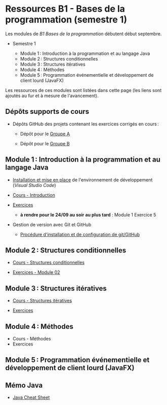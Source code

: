 # Ressources B1 - Bases de la programmation (semestre 1)

Les modules de _B1 Bases de la programmation_ débutent début septembre.

- Semestre 1

  - Module 1 : Introduction à la programmation et au langage Java
  - Module 2 : Structures conditionnelles
  - Module 3 : Structures itératives
  - Module 4 : Méthodes
  - Module 5 : Programmation événementielle et développement de client lourd (JavaFX)

Les ressources de ces modules sont listées dans cette page (les liens sont ajoutés au fur et à mesure de l'avancement).

## Dépôts supports de cours

- Dépôts GitHub des projets contenant les exercices corrigés en cours :

  - Dépôt pour le [Groupe A](https://github.com/rose-line/sio1-ga-p27)

  - Dépôt pour le [Groupe B](https://github.com/rose-line/sio1-gb-p27)

## Module 1 : Introduction à la programmation et au langage Java

- [Installation et mise en place](install/ide_install.md) de l'environnement de développement (_Visual Studio Code_)

- [Cours - Introduction](html/bdp_01_intro.html)

- [Exercices](exercices/bdp_01_intro_exos.md)

  - **à rendre pour le 24/09 au soir au plus tard** : Module 1 Exercice 5

- Gestion de version avec Git et GitHub

  - [Procédure d'installation et de configuration de git/GitHub](install/git_github_install.md)

## Module 2 : Structures conditionnelles

- [Cours - Structures conditionnelles](html/bdp_02_conditions.html)

- [Exercices - Module 02](exercices/bdp_02_conditions_exos.md)

## Module 3 : Structures itératives

- [Cours - Structures itératives](html/bdp_03_boucles.html)

- [Exercices](exercices/bdp_03_boucles_exos.md)

## Module 4 : Méthodes

- Cours - Méthodes
- Exercices

## Module 5 : Programmation événementielle et développement de client lourd (JavaFX)

## Mémo Java

- [Java Cheat Sheet](doc/java_cheat_sheet.adoc)